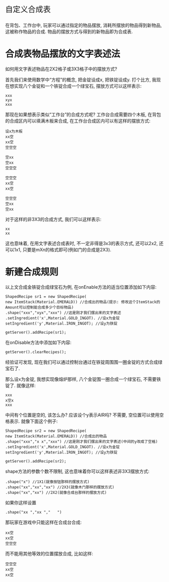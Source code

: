 <p style="font-size:24px;">自定义合成表</p>

在背包、工作台中, 玩家可以通过指定的物品摆放, 消耗所摆放的物品得到新物品, 这被称作物品的合成. 物品的摆放方式与得到的新物品即为合成表.  

# 合成表物品摆放的文字表述法
如何用文字表述物品在2X2格子或3X3格子中的摆放方式?  

首先我们来使用数学中“方程”的概念, 把金锭设成x, 把铁锭设成y. 打个比方, 我现在想实现八个金锭和一个铁锭合成一个绿宝石, 摆放方式可以这样表示:    
```
xxx
xyx
xxx
```

那现在如果想表示类似“工作台”的合成方式呢? 工作台合成需要四个木板, 在背包的合成区内可以填满木板来合成, 在工作台合成区内可以有这样的摆放方式:  
```
设x为木板
xx空
xx空
空空空

空xx
空xx
空空空

空空空
xx空
xx空

空空空
空xx
空xx
```
对于这样的非3X3的合成方式, 我们可以这样表示:  
```
xx
xx
```
这也意味着, 在用文字表述合成表时, 不一定非得是3x3的表示方式, 还可以2x2, 还可以1x1, 只要是mXn的格式即可(例如门的合成是2X3).

# 新建合成规则
以上文合成金铁锭合成绿宝石为例, 在onEnable方法的适当位置添加如下内容:  
```
ShapedRecipe sr1 = new ShapedRecipe(
new ItemStack(Material.EMERALD)) //合成出的物品(提示: 修改这个ItemStack的Amount可以控制能合成多少个目标物品)
.shape("xxx","xyx","xxx") //这是刚才我们摆出来的文字表述
.setIngredient('x',Material.GOLD_INGOT). //设x为金锭
setIngredient('y',Material.IRON_INGOT); //设y为铁锭

getServer().addRecipe(sr1);
```

在onDisable方法中添加如下内容:  
```
getServer().clearRecipes();
```

经验证可发现, 现在我们可以通过控制台通过在铁锭周围围一圈金锭的方式合成绿宝石了.  

那么设x为金锭, 我想实现像熔炉那样, 八个金锭围一圈合成一个绿宝石, 不需要铁锭了. 就像这样:  
```
xxx
x空x
xxx
```
中间有个位置是空的, 该怎么办? 应该设个y表示AIR吗? 不需要, 空位置可以使用空格表示. 就像下面这个例子:  
```
ShapedRecipe sr2 = new ShapedRecipe(
new ItemStack(Material.EMERALD)) //合成出的物品
.shape("xxx","x x","xxx") //这是刚才我们摆出来的文字表述(中间的y改成了空格)
.setIngredient('x',Material.GOLD_INGOT). //设x为金锭
setIngredient('y',Material.IRON_INGOT); //设y为铁锭

getServer().addRecipe(sr2);
```

shape方法的参数个数不限制, 这也意味着你可以这样表述非3X3摆放方式:  
```
.shape("x") //1X1(就像按钮那样的摆放方式)
.shape("xx","xx","xx") //2X3(就像木门那样的摆放方式)
.shape("xx","xx") //2X2(就像合成台那样的摆放方式)
```

如果你这样设置  
```
.shape("xx ","xx ","   ")
```  

那玩家在游戏中只能这样在合成台合成:  
```
xx空
xx空
空空空
```  
而不能用其他等效的位置摆放合成, 比如这样:  
```
空空空
xx空
xx空
```
